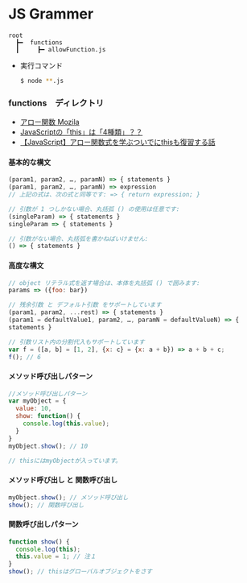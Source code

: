 # JS Grammer

  ```tree
  root
    ┣━  functions
    ┃     ┣━ allowFunction.js
  ```

- 実行コマンド

  ```bash
  $ node **.js
  ```

### functions　ディレクトリ

  - [アロー関数 Mozila](https://developer.mozilla.org/ja/docs/Web/JavaScript/Reference/Functions/Arrow_functions)
  - [JavaScriptの「this」は「4種類」？？](https://qiita.com/takeharu/items/9935ce476a17d6258e27)
  - [【JavaScript】アロー関数式を学ぶついでにthisも復習する話](https://qiita.com/mejileben/items/69e5facdb60781927929)

#### 基本的な構文

```js
(param1, param2, …, paramN) => { statements } 
(param1, param2, …, paramN) => expression
// 上記の式は、次の式と同等です: => { return expression; }

// 引数が 1 つしかない場合、丸括弧 () の使用は任意です:
(singleParam) => { statements }
singleParam => { statements }

// 引数がない場合、丸括弧を書かねばいけません:
() => { statements }
```


#### 高度な構文

```js
// object リテラル式を返す場合は、本体を丸括弧 () で囲みます:
params => ({foo: bar})

// 残余引数 と デフォルト引数 をサポートしています
(param1, param2, ...rest) => { statements }
(param1 = defaultValue1, param2, …, paramN = defaultValueN) => { 
statements }

// 引数リスト内の分割代入もサポートしています
var f = ([a, b] = [1, 2], {x: c} = {x: a + b}) => a + b + c;
f(); // 6
```

#### メソッド呼び出しパターン

```js
//メソッド呼び出しパターン
var myObject = {
  value: 10,
  show: function() {
    console.log(this.value);
  }
}
myObject.show(); // 10

// thisにはmyObjectが入っています。
```

#### メソッド呼び出し と 関数呼び出し

```js
myObject.show(); // メソッド呼び出し
show(); // 関数呼び出し
```

#### 関数呼び出しパターン

```js
function show() {
  console.log(this);
  this.value = 1; // 注１
}
show(); // thisはグローバルオブジェクトをさす
```